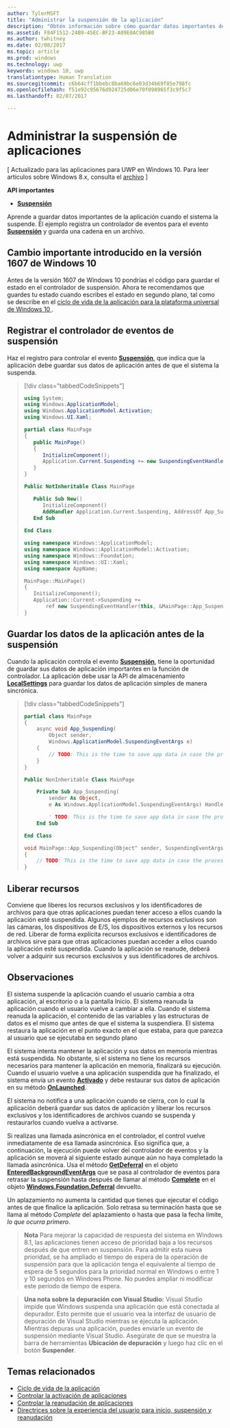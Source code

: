 ```yaml
---
author: TylerMSFT
title: "Administrar la suspensión de la aplicación"
description: "Obtén información sobre cómo guardar datos importantes de la aplicación cuando el sistema la suspende."
ms.assetid: F84F1512-24B9-45EC-BF23-A09E0AC985B0
ms.author: twhitney
ms.date: 02/08/2017
ms.topic: article
ms.prod: windows
ms.technology: uwp
keywords: windows 10, uwp
translationtype: Human Translation
ms.sourcegitcommit: c6b64cff1bbebc8ba69bc6e03d34b69f85e798fc
ms.openlocfilehash: f51e92c95676d924725d06e70f098965f3c9f5c7
ms.lasthandoff: 02/07/2017

---
```


# <a name="handle-app-suspend"></a>Administrar la suspensión de aplicaciones

\[ Actualizado para las aplicaciones para UWP en Windows 10. Para leer artículos sobre Windows 8.x, consulta el [archivo](http://go.microsoft.com/fwlink/p/?linkid=619132) \]

**API importantes**

- [**Suspensión**](https://msdn.microsoft.com/library/windows/apps/br242341)

Aprende a guardar datos importantes de la aplicación cuando el sistema la suspende. El ejemplo registra un controlador de eventos para el evento [**Suspensión**](https://msdn.microsoft.com/library/windows/apps/br242341) y guarda una cadena en un archivo.

## <a name="important-change-introduced-in-windows-10-version-1607"></a>Cambio importante introducido en la versión 1607 de Windows 10

Antes de la versión 1607 de Windows 10 pondrías el código para guardar el estado en el controlador de suspensión. Ahora te recomendamos que guardes tu estado cuando escribes el estado en segundo plano, tal como se describe en el [ciclo de vida de la aplicación para la plataforma universal de Windows 10 ](app-lifecycle.md).

## <a name="register-the-suspending-event-handler"></a>Registrar el controlador de eventos de suspensión

Haz el registro para controlar el evento [**Suspensión**](https://msdn.microsoft.com/library/windows/apps/br242341), que indica que la aplicación debe guardar sus datos de aplicación antes de que el sistema la suspenda.

> [!div class="tabbedCodeSnippets"]
> ```cs
> using System;
> using Windows.ApplicationModel;
> using Windows.ApplicationModel.Activation;
> using Windows.UI.Xaml;
>
> partial class MainPage
> {
>    public MainPage()
>    {
>       InitializeComponent();
>       Application.Current.Suspending += new SuspendingEventHandler(App_Suspending);
>    }
> }
> ```
> ```vb
> Public NotInheritable Class MainPage
>
>    Public Sub New()
>       InitializeComponent()
>       AddHandler Application.Current.Suspending, AddressOf App_Suspending
>    End Sub
>    
> End Class
> ```
> ```cpp
> using namespace Windows::ApplicationModel;
> using namespace Windows::ApplicationModel::Activation;
> using namespace Windows::Foundation;
> using namespace Windows::UI::Xaml;
> using namespace AppName;
>
> MainPage::MainPage()
> {
>    InitializeComponent();
>    Application::Current->Suspending +=
>        ref new SuspendingEventHandler(this, &MainPage::App_Suspending);
> }
> ```

## <a name="save-application-data-before-suspension"></a>Guardar los datos de la aplicación antes de la suspensión

Cuando la aplicación controla el evento [**Suspensión**](https://msdn.microsoft.com/library/windows/apps/br242341), tiene la oportunidad de guardar sus datos de aplicación importantes en la función de controlador. La aplicación debe usar la API de almacenamiento [**LocalSettings**](https://msdn.microsoft.com/library/windows/apps/br241622) para guardar los datos de aplicación simples de manera sincrónica.

> [!div class="tabbedCodeSnippets"]
> ```cs
> partial class MainPage
> {
>     async void App_Suspending(
>         Object sender,
>         Windows.ApplicationModel.SuspendingEventArgs e)
>     {
>         // TODO: This is the time to save app data in case the process is terminated
>     }
> }
> ```
> ```vb
> Public NonInheritable Class MainPage
>
>     Private Sub App_Suspending(
>         sender As Object,
>         e As Windows.ApplicationModel.SuspendingEventArgs) Handles OnSuspendEvent.Suspending
>
>         ' TODO: This is the time to save app data in case the process is terminated
>     End Sub
>
> End Class
> ```
> ```cpp
> void MainPage::App_Suspending(Object^ sender, SuspendingEventArgs^ e)
> {
>     // TODO: This is the time to save app data in case the process is terminated
> }
> ```

## <a name="release-resources"></a>Liberar recursos

Conviene que liberes los recursos exclusivos y los identificadores de archivos para que otras aplicaciones puedan tener acceso a ellos cuando la aplicación esté suspendida. Algunos ejemplos de recursos exclusivos son las cámaras, los dispositivos de E/S, los dispositivos externos y los recursos de red. Liberar de forma explícita recursos exclusivos e identificadores de archivos sirve para que otras aplicaciones puedan acceder a ellos cuando la aplicación esté suspendida. Cuando la aplicación se reanude, deberá volver a adquirir sus recursos exclusivos y sus identificadores de archivos.

## <a name="remarks"></a>Observaciones

El sistema suspende la aplicación cuando el usuario cambia a otra aplicación, al escritorio o a la pantalla Inicio. El sistema reanuda la aplicación cuando el usuario vuelve a cambiar a ella. Cuando el sistema reanuda la aplicación, el contenido de las variables y las estructuras de datos es el mismo que antes de que el sistema la suspendiera. El sistema restaura la aplicación en el punto exacto en el que estaba, para que parezca al usuario que se ejecutaba en segundo plano

El sistema intenta mantener la aplicación y sus datos en memoria mientras está suspendida. No obstante, si el sistema no tiene los recursos necesarios para mantener la aplicación en memoria, finalizará su ejecución. Cuando el usuario vuelve a una aplicación suspendida que ha finalizado, el sistema envía un evento [**Activado**](https://msdn.microsoft.com/library/windows/apps/br225018) y debe restaurar sus datos de aplicación en su método [**OnLaunched**](https://msdn.microsoft.com/library/windows/apps/br242335).

El sistema no notifica a una aplicación cuando se cierra, con lo cual la aplicación deberá guardar sus datos de aplicación y liberar los recursos exclusivos y los identificadores de archivos cuando se suspenda y restaurarlos cuando vuelva a activarse.

Si realizas una llamada asincrónica en el controlador, el control vuelve inmediatamente de esa llamada asincrónica. Eso significa que, a continuación, la ejecución puede volver del controlador de eventos y la aplicación se moverá al siguiente estado aunque aún no haya completado la llamada asincrónica. Usa el método [**GetDeferral**](http://aka.ms/Kt66iv) en el objeto [**EnteredBackgroundEventArgs**](http://aka.ms/Ag2yh4) que se pasa al controlador de eventos para retrasar la suspensión hasta después de llamar al método [**Complete**](https://msdn.microsoft.com/library/windows/apps/windows.foundation.deferral.complete.aspx) en el objeto [**Windows.Foundation.Deferral**](https://msdn.microsoft.com/library/windows/apps/windows.foundation.deferral.aspx) devuelto.

Un aplazamiento no aumenta la cantidad que tienes que ejecutar el código antes de que finalice la aplicación. Solo retrasa su terminación hasta que se llama al método *Complete* del aplazamiento o hasta que pasa la fecha límite, *lo que ocurra primero*.

> **Nota** Para mejorar la capacidad de respuesta del sistema en Windows 8.1, las aplicaciones tienen acceso de prioridad baja a los recursos después de que entren en suspensión. Para admitir esta nueva prioridad, se ha ampliado el tiempo de espera de la operación de suspensión para que la aplicación tenga el equivalente al tiempo de espera de 5 segundos para la prioridad normal en Windows o entre 1 y 10 segundos en Windows Phone. No puedes ampliar ni modificar este período de tiempo de espera.

> **Una nota sobre la depuración con Visual Studio:** Visual Studio impide que Windows suspenda una aplicación que está conectada al depurador. Esto permite que el usuario vea la interfaz de usuario de depuración de Visual Studio mientras se ejecuta la aplicación. Mientras depuras una aplicación, puedes enviarle un evento de suspensión mediante Visual Studio. Asegúrate de que se muestra la barra de herramientas **Ubicación de depuración** y luego haz clic en el botón **Suspender**.

## <a name="related-topics"></a>Temas relacionados

* [Ciclo de vida de la aplicación](app-lifecycle.md)
* [Controlar la activación de aplicaciones](activate-an-app.md)
* [Controlar la reanudación de aplicaciones](resume-an-app.md)
* [Directrices sobre la experiencia del usuario para inicio, suspensión y reanudación](https://msdn.microsoft.com/library/windows/apps/dn611862)


 

 


